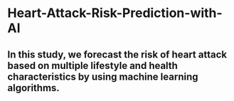# Heart-Attack-Risk-Prediction-with-AI
##  In this study, we forecast the risk of heart attack based on multiple lifestyle and health characteristics by using machine learning algorithms. 
